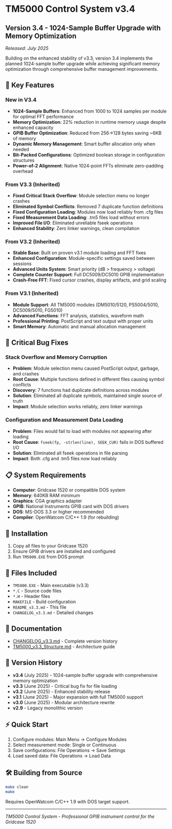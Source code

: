 # TM5000 Control System v3.4

## Version 3.4 - 1024-Sample Buffer Upgrade with Memory Optimization
*Released: July 2025*

Building on the enhanced stability of v3.3, version 3.4 implements the planned 1024-sample buffer upgrade while achieving significant memory optimization through comprehensive buffer management improvements.

## 🔧 Key Features

### New in V3.4
- **1024-Sample Buffers**: Enhanced from 1000 to 1024 samples per module for optimal FFT performance
- **Memory Optimization**: 22% reduction in runtime memory usage despite enhanced capacity
- **GPIB Buffer Optimization**: Reduced from 256→128 bytes saving ~6KB of memory
- **Dynamic Memory Management**: Smart buffer allocation only when needed
- **Bit-Packed Configurations**: Optimized boolean storage in configuration structures
- **Power-of-2 Alignment**: Native 1024-point FFTs eliminate zero-padding overhead

### From V3.3 (Inherited)
- **Fixed Critical Stack Overflow**: Module selection menu no longer crashes
- **Eliminated Symbol Conflicts**: Removed 7 duplicate function definitions
- **Fixed Configuration Loading**: Modules now load reliably from .cfg files
- **Fixed Measurement Data Loading**: .tm5 files load without errors
- **Improved File I/O**: Eliminated unreliable fseek operations
- **Enhanced Stability**: Zero linker warnings, clean compilation

### From V3.2 (Inherited)
- **Stable Base**: Built on proven v3.1 module loading and FFT fixes
- **Enhanced Configuration**: Module-specific settings saved between sessions
- **Advanced Units System**: Smart priority (dB > frequency > voltage)
- **Complete Counter Support**: Full DC5009/DC5010 GPIB implementation
- **Crash-Free FFT**: Fixed cursor crashes, display artifacts, and grid scaling

### From V3.1 (Inherited)
- **Module Support**: All TM5000 modules (DM5010/5120, PS5004/5010, DC5009/5010, FG5010)
- **Advanced Functions**: FFT analysis, statistics, waveform math
- **Professional Printing**: PostScript and text output with proper units
- **Smart Memory**: Automatic and manual allocation management

## 🐛 Critical Bug Fixes

### Stack Overflow and Memory Corruption
- **Problem**: Module selection menu caused PostScript output, garbage, and crashes
- **Root Cause**: Multiple functions defined in different files causing symbol conflicts
- **Discovery**: 7 functions had duplicate definitions across modules
- **Solution**: Eliminated all duplicate symbols, maintained single source of truth
- **Impact**: Module selection works reliably, zero linker warnings

### Configuration and Measurement Data Loading
- **Problem**: Files would fail to load with modules not appearing after loading
- **Root Cause**: `fseek(fp, -strlen(line), SEEK_CUR)` fails in DOS buffered I/O
- **Solution**: Eliminated all fseek operations in file parsing
- **Impact**: Both .cfg and .tm5 files now load reliably

## 📋 System Requirements

- **Computer**: Gridcase 1520 or compatible DOS system
- **Memory**: 640KB RAM minimum
- **Graphics**: CGA graphics adapter
- **GPIB**: National Instruments GPIB card with DOS drivers
- **DOS**: MS-DOS 3.3 or higher recommended
- **Compiler**: OpenWatcom C/C++ 1.9 (for rebuilding)

## 🚀 Installation

1. Copy all files to your Gridcase 1520
2. Ensure GPIB drivers are installed and configured
3. Run `TM5000.EXE` from DOS prompt

## 📁 Files Included

- `TM5000.EXE` - Main executable (v3.3)
- `*.C` - Source code files
- `*.H` - Header files  
- `MAKEFILE` - Build configuration
- `README_v3.3.md` - This file
- `CHANGELOG_v3.3.md` - Detailed changes

## 📖 Documentation

- [CHANGELOG_v3.3.md](CHANGELOG_v3.3.md) - Complete version history
- [TM5000_v3.3_Structure.md](TM5000_v3.3_Structure.md) - Architecture guide

## 🔄 Version History

- **v3.4** (July 2025) - 1024-sample buffer upgrade with comprehensive memory optimization
- **v3.3** (June 2025) - Critical bug fix for file loading
- **v3.2** (June 2025) - Enhanced stability release
- **v3.1** (June 2025) - Major expansion with full TM5000 support
- **v3.0** (June 2025) - Modular architecture rewrite
- **v2.9** - Legacy monolithic version

## ⚡ Quick Start

1. Configure modules: Main Menu → Configure Modules
2. Select measurement mode: Single or Continuous
3. Save configurations: File Operations → Save Settings
4. Load saved data: File Operations → Load Data

## 🛠️ Building from Source

```bash
make clean
make
```

Requires OpenWatcom C/C++ 1.9 with DOS target support.

---
*TM5000 Control System - Professional GPIB instrument control for the Gridcase 1520*
